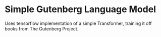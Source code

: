 # Simple Gutenberg Language Model
Uses tensorflow implementation of a simple Transformer, training it off books from The Gutenberg Project.
